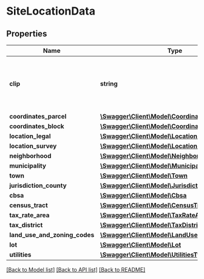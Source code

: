# SiteLocationData

## Properties
Name | Type | Description | Notes
------------ | ------------- | ------------- | -------------
**clip** | **string** | Corelogic Unique identification number assigned to each property. | [optional] 
**coordinates_parcel** | [**\Swagger\Client\Model\CoordinatesParcel**](CoordinatesParcel.md) |  | [optional] 
**coordinates_block** | [**\Swagger\Client\Model\CoordinatesBlock**](CoordinatesBlock.md) |  | [optional] 
**location_legal** | [**\Swagger\Client\Model\LocationLegal**](LocationLegal.md) |  | [optional] 
**location_survey** | [**\Swagger\Client\Model\LocationSurvey**](LocationSurvey.md) |  | [optional] 
**neighborhood** | [**\Swagger\Client\Model\Neighborhood**](Neighborhood.md) |  | [optional] 
**municipality** | [**\Swagger\Client\Model\Municipality**](Municipality.md) |  | [optional] 
**town** | [**\Swagger\Client\Model\Town**](Town.md) |  | [optional] 
**jurisdiction_county** | [**\Swagger\Client\Model\JurisdictionCounty**](JurisdictionCounty.md) |  | [optional] 
**cbsa** | [**\Swagger\Client\Model\Cbsa**](Cbsa.md) |  | [optional] 
**census_tract** | [**\Swagger\Client\Model\CensusTract**](CensusTract.md) |  | [optional] 
**tax_rate_area** | [**\Swagger\Client\Model\TaxRateArea**](TaxRateArea.md) |  | [optional] 
**tax_district** | [**\Swagger\Client\Model\TaxDistrict**](TaxDistrict.md) |  | [optional] 
**land_use_and_zoning_codes** | [**\Swagger\Client\Model\LandUseAndZoningCodes**](LandUseAndZoningCodes.md) |  | [optional] 
**lot** | [**\Swagger\Client\Model\Lot**](Lot.md) |  | [optional] 
**utilities** | [**\Swagger\Client\Model\UtilitiesType**](UtilitiesType.md) |  | [optional] 

[[Back to Model list]](../../README.md#documentation-for-models) [[Back to API list]](../../README.md#documentation-for-api-endpoints) [[Back to README]](../../README.md)

